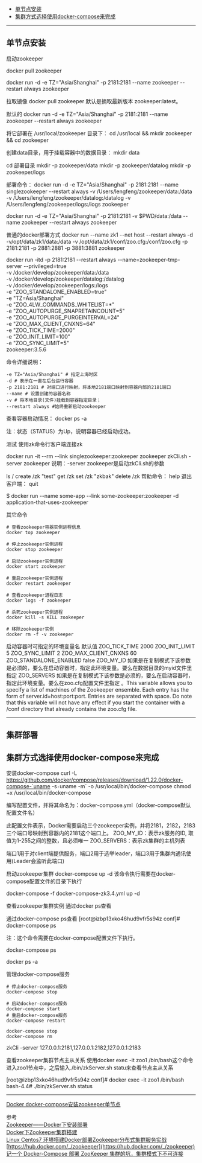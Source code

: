 - [单节点安装](#单节点安装)
- [集群方式选择使用docker-compose来完成](#集群部署)



---------------------------------------------------------------------------------------------------------------------
## 单节点安装


启动zookeeper

docker pull zookeeper

docker run -d -e TZ="Asia/Shanghai" -p 2181:2181 --name zookeeper --restart always zookeeper



拉取镜像
docker pull zookeeper
默认是摘取最新版本 zookeeper:latest。


默认的
docker run -d -e TZ="Asia/Shanghai" -p 2181:2181 --name zookeeper --restart always zookeeper


将它部署在 /usr/local/zookeeper 目录下：
cd /usr/local && mkdir zookeeper && cd zookeeper

创建data目录，用于挂载容器中的数据目录：
mkdir data



cd 部署目录
mkdir -p zookeeper/data
mkdir -p zookeeper/datalog
mkdir -p zookeeper/logs



部署命令：
docker run -d -e TZ="Asia/Shanghai" -p 2181:2181 --name singlezookeeper --restart always -v /Users/lengfeng/zookeeper/data:/data -v /Users/lengfeng/zookeeper/datalog:/datalog -v /Users/lengfeng/zookeeper/logs:/logs zookeeper


docker run -d -e TZ="Asia/Shanghai" -p 2181:2181 -v $PWD/data:/data --name zookeeper --restart always zookeeper


普通的docker部署方式
docker run --name zk1 --net host --restart always -d -v/opt/data/zk1/data:/data -v /opt/data/zk1/conf/zoo.cfg:/conf/zoo.cfg -p 2181:2181 -p 2881:2881 -p 3881:3881 zookeeper


docker run -itd -p 2181:2181 --restart always --name=zookeeper-tmp-server  --privileged=true \
-v /docker/develop/zookeeper/data:/data \
-v /docker/develop/zookeeper/datalog:/datalog \
-v /docker/develop/zookeeper/logs:/logs \
-e "ZOO_STANDALONE_ENABLED=true" \
-e "TZ=Asia/Shanghai" \
-e "ZOO_4LW_COMMANDS_WHITELIST=*" \
-e "ZOO_AUTOPURGE_SNAPRETAINCOUNT=5" \
-e "ZOO_AUTOPURGE_PURGEINTERVAL=24" \
-e "ZOO_MAX_CLIENT_CNXNS=64" \
-e "ZOO_TICK_TIME=2000" \
-e "ZOO_INIT_LIMIT=100" \
-e "ZOO_SYNC_LIMIT=5" \
zookeeper:3.5.6



命令详细说明：
```
-e TZ="Asia/Shanghai" # 指定上海时区
-d # 表示在一直在后台运行容器
-p 2181:2181 # 对端口进行映射，将本地2181端口映射到容器内部的2181端口
--name # 设置创建的容器名称
-v # 将本地目录(文件)挂载到容器指定目录；
--restart always #始终重新启动zookeeper
```


查看容器启动情况：
docker ps -a

注：状态（STATUS）为Up，说明容器已经启动成功。



测试
使用zk命令行客户端连接zk

docker run -it --rm --link singlezookeeper:zookeeper zookeeper zkCli.sh -server zookeeper
说明：-server zookeeper是启动zkCli.sh的参数


ls /
create /zk "test"
get /zk
set /zk "zkbak"
delete /zk
帮助命令： help
退出客户端： quit




$ docker run --name some-app --link some-zookeeper:zookeeper -d application-that-uses-zookeeper






其它命令
```
# 查看zookeeper容器实例进程信息
docker top zookeeper

# 停止zookeeper实例进程
docker stop zookeeper

# 启动zookeeper实例进程
docker start zookeeper

# 重启zookeeper实例进程
docker restart zookeeper

# 查看zookeeper进程日志
docker logs -f zookeeper

# 杀死zookeeper实例进程
docker kill -s KILL zookeeper

# 移除zookeeper实例
docker rm -f -v zookeeper
```



启动容器时可指定的环境变量名	默认值
ZOO_TICK_TIME	2000
ZOO_INIT_LIMIT	5
ZOO_SYNC_LIMIT	2
ZOO_MAX_CLIENT_CNXNS	60
ZOO_STANDALONE_ENABLED	false
ZOO_MY_ID	如果是在复制模式下该参数是必须的，要么在启动容器时，指定此环境变量。要么在数据目录的myid文件里指定
ZOO_SERVERS	如果是在复制模式下该参数是必须的，要么在启动容器时，指定此环境变量。要么在zoo.cfg配置文件里指定 。This variable allows you to specify a list of machines of the Zookeeper ensemble. Each entry has the form of server.id=host:port:port. Entries are separated with space. Do note that this variable will not have any effect if you start the container with a /conf directory that already contains the zoo.cfg file.


---------------------------------------------------------------------------------------------------------------------

## 集群部署

## 集群方式选择使用docker-compose来完成


安装docker-compose
curl -L https://github.com/docker/compose/releases/download/1.22.0/docker-compose-`uname -s`-`uname -m` -o /usr/local/bin/docker-compose
chmod +x /usr/local/bin/docker-compose



编写配置文件，并将其命名为：docker-compose.yml（docker-compose默认配置文件名）

此配置文件表示，Docker需要启动三个zookeeper实例，并将2181，2182，2183三个端口号映射到容器内的2181这个端口上。
ZOO_MY_ID：表示zk服务的ID, 取值为1-255之间的整数，且必须唯一
ZOO_SERVERS：表示zk集群的主机列表

端口1用于对client端提供服务，端口2用于选举leader，端口3用于集群内通讯使用(Leader会监听此端口)



启动zookeeper集群
docker-compose up -d
该命令执行需要在docker-compose配置文件的目录下执行

docker-compose -f docker-compose-zk3.4.yml up -d


查看zookeeper集群实例
通过docker ps查看

通过docker-compose ps查看
[root@izbp13xko46hud9vfr5s94z conf]# docker-compose ps

注：这个命令需要在docker-compose配置文件下执行。

docker-compose ps

docker ps -a


管理docker-compose服务
```
# 停止docker-compose服务
docker-compose stop

# 启动docker-compose服务
docker-compose start
# 重启docker-compose服务
docker-compose restart

docker-compose stop
docker-compose rm
```



zkCli -server 127.0.0.1:2181,127.0.0.1:2182,127.0.0.1:2183



查看zookeeper集群节点主从关系
使用docker exec -it zoo1 /bin/bash这个命令进入zoo1节点中，之后输入./bin/zkServer.sh statu来查看节点主从关系

[root@izbp13xko46hud9vfr5s94z conf]# docker exec -it zoo1 /bin/bash
bash-4.4# ./bin/zkServer.sh status



---------------------------------------------------------------------------------------------------------------------

[Docker docker-compose安装zookeeper单节点](https://www.ytooo.top/98d98f75.html)  


参考  
[Zookeeper——Docker下安装部署](https://my.oschina.net/u/4395639/blog/4073233)  
[Docker下Zookeeper集群搭建](http://jaychang.cn/2018/05/05/Docker%E4%B8%8BZookeeper%E9%9B%86%E7%BE%A4%E6%90%AD%E5%BB%BA/)  
[Linux Centos7 环境搭建Docker部署Zookeeper分布式集群服务实战](https://segmentfault.com/a/1190000021503362)  
[https://hub.docker.com/_/zookeeper](https://hub.docker.com/_/zookeeper)  
[记一个 Docker-Compose 部署 ZooKeeper 集群的坑，集群模式下不可连接](https://juejin.cn/post/6844904181354987528)  


